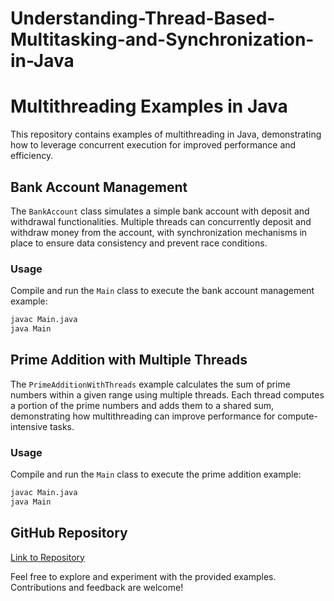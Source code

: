# Understanding-Thread-Based-Multitasking-and-Synchronization-in-Java

# Multithreading Examples in Java

This repository contains examples of multithreading in Java, demonstrating how to leverage concurrent execution for improved performance and efficiency.

## Bank Account Management

The `BankAccount` class simulates a simple bank account with deposit and withdrawal functionalities. Multiple threads can concurrently deposit and withdraw money from the account, with synchronization mechanisms in place to ensure data consistency and prevent race conditions.

### Usage

Compile and run the `Main` class to execute the bank account management example:

```bash
javac Main.java
java Main
```

## Prime Addition with Multiple Threads

The `PrimeAdditionWithThreads` example calculates the sum of prime numbers within a given range using multiple threads. Each thread computes a portion of the prime numbers and adds them to a shared sum, demonstrating how multithreading can improve performance for compute-intensive tasks.

### Usage

Compile and run the `Main` class to execute the prime addition example:

```bash
javac Main.java
java Main
```

## GitHub Repository

[Link to Repository](https://github.com/your_username/multithreading-java-examples)

Feel free to explore and experiment with the provided examples. Contributions and feedback are welcome!
